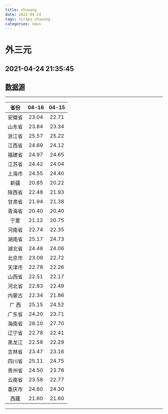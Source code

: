 ```yaml
---
title: zhuwang
date: 2021-04-24 
tags: scrapy_zhuwang
categories: news
---
```

# 外三元
## 2021-04-24 21:35:45
## [数据源](https://hangqing.zhuwang.cc/shengzhu/20210416/468118.html)
*****
| 省份 | 04-16 | 04-15 |
| :----: | :----: | :----: |
| 安徽省 | 23.04 | 22.71 |
| 山东省 | 23.84 | 23.34 |
| 浙江省 | 25.57 | 25.22 |
| 江西省 | 24.69 | 24.12 |
| 福建省 | 24.97 | 24.65 |
| 江苏省 | 24.42 | 24.04 |
| 上海市 | 24.55 | 24.40 |
| 新疆 | 20.65 | 20.22 |
| 陕西省 | 22.48 | 21.93 |
| 甘肃省 | 21.94 | 21.38 |
| 青海省 | 20.40 | 20.40 |
| 宁夏 | 21.12 | 20.75 |
| 河南省 | 22.74 | 22.35 |
| 湖南省 | 25.17 | 24.73 |
| 湖北省 | 24.48 | 24.06 |
| 北京市 | 23.09 | 22.72 |
| 天津市 | 22.78 | 22.26 |
| 山西省 | 22.51 | 22.17 |
| 河北省 | 22.83 | 22.49 |
| 内蒙古 | 22.34 | 21.86 |
| 广 西 | 25.15 | 24.52 |
| 广东省 | 24.20 | 23.71 |
| 海南省 | 28.10 | 27.70 |
| 辽宁省 | 22.78 | 22.41 |
| 黑龙江 | 22.58 | 22.29 |
| 吉林省 | 23.47 | 23.16 |
| 四川省 | 25.11 | 24.75 |
| 贵州省 | 24.50 | 23.78 |
| 云南省 | 23.58 | 22.77 |
| 重庆市 | 24.60 | 24.30 |
| 西藏 | 21.60 | 21.60 |
*****
